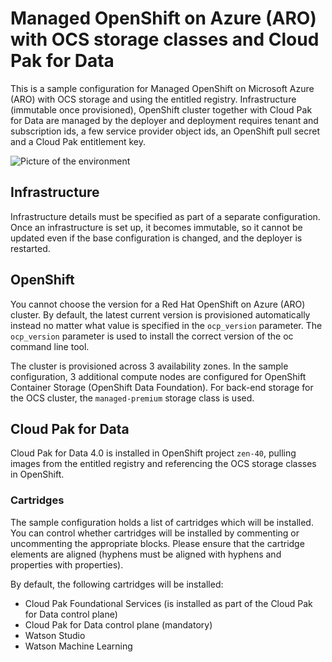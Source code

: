 # Managed OpenShift on Azure (ARO) with OCS storage classes and Cloud Pak for Data

This is a sample configuration for Managed OpenShift on Microsoft Azure (ARO) with OCS storage and using the entitled registry. Infrastructure (immutable once provisioned), OpenShift cluster together with Cloud Pak for Data are managed by the deployer and deployment requires tenant and subscription ids, a few service provider object ids, an OpenShift pull secret and a Cloud Pak entitlement key.

![Picture of the environment](./azure-aro-ocs.png)

## Infrastructure

Infrastructure details must be specified as part of a separate configuration. Once an infrastructure is set up, it becomes immutable, so it cannot be updated even if the base configuration is changed, and the deployer is restarted.

## OpenShift

You cannot choose the version for a Red Hat OpenShift on Azure (ARO) cluster. By default, the latest current version is provisioned automatically instead no matter what value is specified in the `ocp_version` parameter. The `ocp_version` parameter is used to install the correct version of the oc command line tool.

The cluster is provisioned across 3 availability zones. In the sample configuration, 3 additional compute nodes are configured for OpenShift Container Storage (OpenShift Data Foundation). For back-end storage for the OCS cluster, the `managed-premium` storage class is used.

## Cloud Pak for Data

Cloud Pak for Data 4.0 is installed in OpenShift project `zen-40`, pulling images from the entitled registry and referencing the OCS storage classes in OpenShift.

### Cartridges

The sample configuration holds a list of cartridges which will be installed. You can control whether cartridges will be installed by commenting or uncommenting the appropriate blocks. Please ensure that the cartridge elements are aligned (hyphens must be aligned with hyphens and properties with properties).

By default, the following cartridges will be installed:

- Cloud Pak Foundational Services (is installed as part of the Cloud Pak for Data control plane)
- Cloud Pak for Data control plane (mandatory)
- Watson Studio
- Watson Machine Learning
